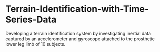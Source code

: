 # Terrain-Identification-with-Time-Series-Data
Developing a terrain identification system by investigating inertial data captured by an accelerometer and gyroscope attached to the prosthetic lower leg limb of 10 subjects.

